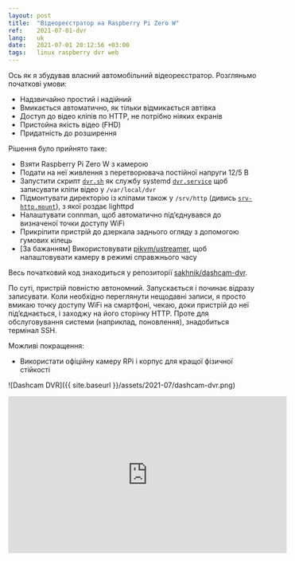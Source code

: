 ```yaml
---
layout: post
title:  "Відеореєстратор на Raspberry Pi Zero W"
ref:    2021-07-01-dvr
lang:   uk
date:   2021-07-01 20:12:56 +03:00
tags:   linux raspberry dvr web
---
```


Ось як я збудував власний автомобільний відеореєстратор. Розгляньмо початкові умови:

* Надзвичайно простий і надійний
* Вмикається автоматично, як тільки відмикається автівка
* Доступ до відео кліпів по HTTP, не потрібно ніяких екранів
* Пристойна якість відео (FHD)
* Придатність до розширення

Рішення було прийнято таке:

* Взяти Raspberry Pi Zero W з камерою
* Подати на неї живлення з перетворювача постійної напруги 12/5 В
* Запустити скрипт [`dvr.sh`](https://github.com/sakhnik/dashcam-dvr/blob/v1.0/files/usr/local/bin/dvr.sh) як службу systemd [`dvr.service`](https://github.com/sakhnik/dashcam-dvr/blob/v1.0/files/etc/systemd/system/dvr.service) щоб записувати кліпи відео у `/var/local/dvr`
* Підмонтувати директорію із кліпами також у `/srv/http` (дивись [`srv-http.mount`](https://github.com/sakhnik/dashcam-dvr/blob/v1.0/files/etc/systemd/system/srv-http.mount)), з якої роздає lighttpd
* Налаштувати connman, щоб автоматично під’єднувався до визначеної точки доступу WiFi
* Прикріпити пристрій до дзеркала заднього огляду з допомогою гумових кілець
* [За бажанням] Використовувати [pikvm/ustreamer](https://github.com/pikvm/ustreamer), щоб налаштовувати камеру в режимі справжнього часу

Весь початковий код знаходиться у репозиторії [sakhnik/dashcam-dvr](https://github.com/sakhnik/dashcam-dvr).

По суті, пристрій повністю автономний. Запускається і починає відразу записувати. Коли необхідно переглянути нещодавні записи, я просто вмикаю точку доступу WiFi на смартфоні, чекаю, доки пристрій до неї під’єднається, і заходжу на його сторінку HTTP.
Проте для обслуговування системи (наприклад, поновлення), знадобиться термінал SSH.

Можливі покращення:

* Використати офіційну камеру RPi і корпус для кращої фізичної стійкості

![Dashcam DVR]({{ site.baseurl }}/assets/2021-07/dashcam-dvr.png)

<iframe width="560" height="315" src="https://www.youtube.com/embed/PT1P-OJUCmk" title="YouTube video player" frameborder="0" allow="accelerometer; autoplay; clipboard-write; encrypted-media; gyroscope; picture-in-picture" allowfullscreen></iframe>
